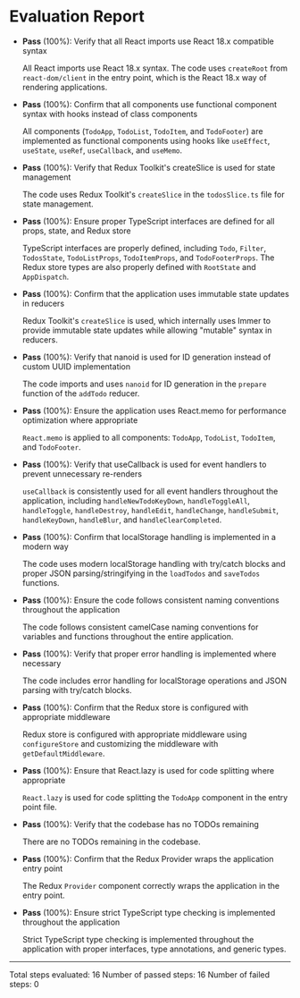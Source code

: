 # Evaluation Report

- **Pass** (100%): Verify that all React imports use React 18.x compatible syntax
  
  All React imports use React 18.x syntax. The code uses `createRoot` from `react-dom/client` in the entry point, which is the React 18.x way of rendering applications.

- **Pass** (100%): Confirm that all components use functional component syntax with hooks instead of class components
  
  All components (`TodoApp`, `TodoList`, `TodoItem`, and `TodoFooter`) are implemented as functional components using hooks like `useEffect`, `useState`, `useRef`, `useCallback`, and `useMemo`.

- **Pass** (100%): Verify that Redux Toolkit's createSlice is used for state management
  
  The code uses Redux Toolkit's `createSlice` in the `todosSlice.ts` file for state management.

- **Pass** (100%): Ensure proper TypeScript interfaces are defined for all props, state, and Redux store
  
  TypeScript interfaces are properly defined, including `Todo`, `Filter`, `TodosState`, `TodoListProps`, `TodoItemProps`, and `TodoFooterProps`. The Redux store types are also properly defined with `RootState` and `AppDispatch`.

- **Pass** (100%): Confirm that the application uses immutable state updates in reducers
  
  Redux Toolkit's `createSlice` is used, which internally uses Immer to provide immutable state updates while allowing "mutable" syntax in reducers.

- **Pass** (100%): Verify that nanoid is used for ID generation instead of custom UUID implementation
  
  The code imports and uses `nanoid` for ID generation in the `prepare` function of the `addTodo` reducer.

- **Pass** (100%): Ensure the application uses React.memo for performance optimization where appropriate
  
  `React.memo` is applied to all components: `TodoApp`, `TodoList`, `TodoItem`, and `TodoFooter`.

- **Pass** (100%): Verify that useCallback is used for event handlers to prevent unnecessary re-renders
  
  `useCallback` is consistently used for all event handlers throughout the application, including `handleNewTodoKeyDown`, `handleToggleAll`, `handleToggle`, `handleDestroy`, `handleEdit`, `handleChange`, `handleSubmit`, `handleKeyDown`, `handleBlur`, and `handleClearCompleted`.

- **Pass** (100%): Confirm that localStorage handling is implemented in a modern way
  
  The code uses modern localStorage handling with try/catch blocks and proper JSON parsing/stringifying in the `loadTodos` and `saveTodos` functions.

- **Pass** (100%): Ensure the code follows consistent naming conventions throughout the application
  
  The code follows consistent camelCase naming conventions for variables and functions throughout the entire application.

- **Pass** (100%): Verify that proper error handling is implemented where necessary
  
  The code includes error handling for localStorage operations and JSON parsing with try/catch blocks.

- **Pass** (100%): Confirm that the Redux store is configured with appropriate middleware
  
  Redux store is configured with appropriate middleware using `configureStore` and customizing the middleware with `getDefaultMiddleware`.

- **Pass** (100%): Ensure that React.lazy is used for code splitting where appropriate
  
  `React.lazy` is used for code splitting the `TodoApp` component in the entry point file.

- **Pass** (100%): Verify that the codebase has no TODOs remaining
  
  There are no TODOs remaining in the codebase.

- **Pass** (100%): Confirm that the Redux Provider wraps the application entry point
  
  The Redux `Provider` component correctly wraps the application in the entry point.

- **Pass** (100%): Ensure strict TypeScript type checking is implemented throughout the application
  
  Strict TypeScript type checking is implemented throughout the application with proper interfaces, type annotations, and generic types.

---

Total steps evaluated: 16
Number of passed steps: 16
Number of failed steps: 0